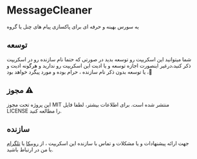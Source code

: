 # MessageCleaner
یه سورس بهینه و حرفه ای برای پاکسازی‌ پیام های چنل یا گروه

## توسعه 
شما میتوانید این اسکریپت رو توسعه بدید در صورتی که حتما نام سازنده رو در اسکریپت ذکر کنید،در‌غیر اینصورت اجازه توسعه و یا ادیت این اسکریپت رو ندارید و هرگونه ادیت و یا توسعه بدون ذکر نام سازنده ، حرام بوده و مورد پیگرد خواهد بود ،🚷

## مجوز ⚠️

این پروژه تحت مجوز MIT منتشر شده است. برای اطلاعات بیشتر، لطفا فایل LICENSE را مطالعه کنید.

## سازنده
جهت ارائه پیشنهادات و یا مشکلات و تماس با سازنده این اسکریپت ، از [روبیکا](https://rubika.ir/framework_pythonm) یا [تلگرام](https://t.me/Framework_Python) با من در ارتباط باشید.
